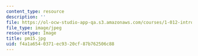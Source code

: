 ```yaml
---
content_type: resource
description: ''
file: https://ol-ocw-studio-app-qa.s3.amazonaws.com/courses/1-012-introduction-to-civil-engineering-design-spring-2002/f4a1a6540371ec9320cf87b762506c88_pm15.jpg
file_type: image/jpeg
resourcetype: Image
title: pm15.jpg
uid: f4a1a654-0371-ec93-20cf-87b762506c88
---
```

